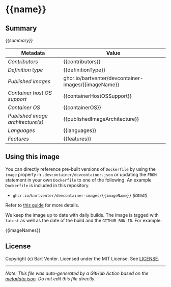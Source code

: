 # {{name}}

## Summary
*{{summary}}*

| Metadata | Value |
|----------|-------|
| *Contributors* | {{contributors}} |
| *Definition type* | {{definitionType}} |
| *Published images* | ghcr.io/bartventer/devcontainer-images/{{imageName}} |
| *Container host OS support* | {{containerHostOSSupport}} |
| *Container OS* | {{containerOS}} |
| *Published image architecture(s)* | {{publishedImageArchitecture}} |
| *Languages* | {{languages}} |
| *Features* | {{features}} |


## Using this image
You can directly reference pre-built versions of `Dockerfile` by using the `image` property in `.devcontainer/devcontainer.json` or updating the `FROM` statement in your own  `Dockerfile` to one of the following. An example `Dockerfile` is included in this repository.
- `ghcr.io/bartventer/devcontainer-images/{{imageName}}` _(latest)_

Refer to [this guide](https://containers.dev/guide/dockerfile) for more details.

We keep the image up to date with daily builds. The image is tagged with `latest` as well as the date of the build and the `GITHUB_RUN_ID`. For example:

{{imageNames}}

## License
Copyright (c) Bart Venter.
Licensed under the MIT License. See [LICENSE](https://github.com/bartventer/devcontainer-images/blob/main/LICENSE).

---

_Note: This file was auto-generated by a GitHub Action based on the [metadata.json](./metadata.json). Do not edit this file directly._